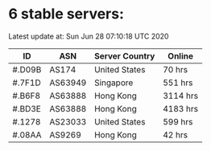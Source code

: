 # 6 stable servers:

Latest update at: Sun Jun 28 07:10:18 UTC 2020

| ID | ASN | Server Country | Online |
| -- | --- | -------------- | ------ |
| #.D09B | AS174 | United States | 70 hrs |
| #.7F1D | AS63949 | Singapore | 551 hrs |
| #.B6F8 | AS63888 | Hong Kong | 3114 hrs |
| #.BD3E | AS63888 | Hong Kong | 4183 hrs |
| #.1278 | AS23033 | United States | 599 hrs |
| #.08AA | AS9269 | Hong Kong | 42 hrs |

